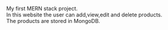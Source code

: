 My first MERN stack project.  
In this website the user can add,view,edit and delete products.  
The products are stored in MongoDB.
